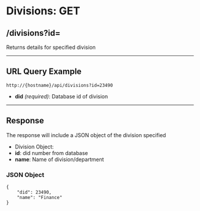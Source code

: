 # Divisions: GET

## /divisions?id=

Returns details for specified division

---

## URL Query Example

```
http://{hostname}/api/divisions?id=23490
```

- **did** *(required)*: Database id of division

---

## Response

The response will include a JSON object of the division specified

- Division Object:
 - **id**: did number from database
 - **name**: Name of division/department

### JSON Object

```
{
	"did": 23490,
    "name": "Finance"
}

```
